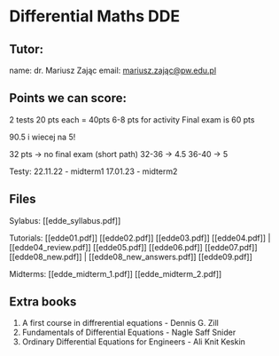 # Differential Maths DDE

## Tutor:
name: dr. Mariusz Zając 
email: mariusz.zając@pw.edu.pl

## Points we can score:
2 tests 20 pts each = 40pts
6-8 pts for activity
Final exam is 60 pts

90.5 i wiecej na 5!

32 pts -> no final exam (short path)
32-36 -> 4.5
36-40 -> 5

Testy:
22.11.22 - midterm1
17.01.23 - midterm2

## Files
Sylabus:
[[edde_syllabus.pdf]]

Tutorials:
[[edde01.pdf]]
[[edde02.pdf]]
[[edde03.pdf]]
[[edde04.pdf]] | [[edde04_review.pdf]]
[[edde05.pdf]]
[[edde06.pdf]]
[[edde07.pdf]]
[[edde08_new.pdf]] | [[edde08_new_answers.pdf]]
[[edde09.pdf]]

Midterms:
[[edde_midterm_1.pdf]]
[[edde_midterm_2.pdf]]

## Extra books
1. A first course in diffrerential equations - Dennis G. Zill
2. Fundamentals of Differential Equations - Nagle Saff Snider
3. Ordinary Differential Equations for Engineers - Ali Knit Keskin
